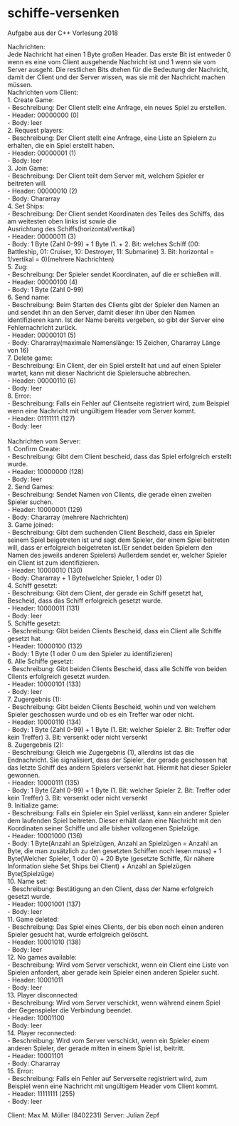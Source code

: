 # schiffe-versenken
Aufgabe aus der C++ Vorlesung 2018

Nachrichten:<br/>
Jede Nachricht hat einen 1 Byte großen Header. Das erste Bit ist entweder 0 wenn es eine vom Client ausgehende Nachricht ist
und 1 wenn sie vom Server ausgeht. Die restlichen Bits dtehen für die Bedeutung der Nachricht, damit der Client und der Server wissen,
was sie mit der Nachricht machen müssen.<br/>
Nachrichten vom Client:<br/>
    1. Create Game:<br/>
        - Beschreibung: Der Client stellt eine Anfrage, ein neues Spiel zu erstellen.<br/>
        - Header: 00000000 (0)<br/>
        - Body: leer<br/>
    2. Request players:<br/>
        - Beschreibung: Der Client stellt eine Anfrage, eine Liste an Spielern zu erhalten, die ein Spiel erstellt haben.<br/>
        - Header: 00000001 (1)<br/>
        - Body: leer<br/>
    3. Join Game:<br/>
        - Beschreibung: Der Client teilt dem Server mit, welchem Spieler er beitreten will.<br/>
        - Header: 00000010 (2)<br/>
        - Body: Chararray<br/>
    4. Set Ships:<br/>
        - Beschreibung: Der Client sendet Koordinaten des Teiles des Schiffs, das am weitesten oben links ist sowie die<br/>
          Ausrichtung des Schiffs(horizontal/vertikal)<br/>
        - Header: 00000011 (3)<br/>
        - Body: 1 Byte (Zahl 0-99) + 1 Byte (1. + 2. Bit: welches Schiff (00: Battleship, 01: Cruiser, 10: Destroyer, 11: Submarine)
                                             3. Bit: horizontal = 1/vertikal = 0)(mehrere Nachrichten)<br/>
    5. Zug:<br/>
        - Beschreibung: Der Spieler sendet Koordinaten, auf die er schießen will.<br/>
        - Header: 00000100 (4)<br/>
        - Body: 1 Byte (Zahl 0-99)<br/>
    6. Send name:<br/>
        - Beschreibung: Beim Starten des Clients gibt der Spieler den Namen an und sendet ihn an den Server, damit dieser ihn über den Namen identifizieren kann.
          Ist der Name bereits vergeben, so gibt der Server eine Fehlernachricht zurück.<br/>
        - Header: 00000101 (5)<br/>
        - Body: Chararray(maximale Namenslänge: 15 Zeichen, Chararray Länge von 16)<br/>
    7. Delete game:<br/>
        - Beschreibung: Ein Client, der ein Spiel erstellt hat und auf einen Spieler wartet, kann mit dieser Nachricht die Spielersuche abbrechen.<br/>
        - Header: 00000110 (6)<br/>
        - Body: leer<br/>
    8. Error:<br/>
        - Beschreibung: Falls ein Fehler auf Clientseite registriert wird, zum Beispiel wenn eine Nachricht mit ungültigem Header vom Server kommt.<br/>
        - Header: 01111111 (127)<br/>
        - Body: leer<br/>
<br/>
Nachrichten vom Server:<br/>
    1. Confirm Create:<br/>
        - Beschreibung: Gibt dem Client bescheid, dass das Spiel erfolgreich erstellt wurde.<br/>
        - Header: 10000000 (128)<br/>
        - Body: leer<br/>
    2. Send Games:<br/>
        - Beschreibung: Sendet Namen von Clients, die gerade einen zweiten Spieler suchen.<br/>
        - Header: 10000001 (129)<br/>
        - Body: Chararray (mehrere Nachrichten)<br/>
    3. Game joined:<br/>
        - Beschreibung: Gibt dem suchenden Client Bescheid, dass ein Spieler seinem Spiel beigetreten ist und sagt
          dem Spieler, der einem Spiel beitreten will, dass er erfolgreich beigetreten ist.(Er sendet beiden Spielern
          den Namen des jeweils anderen Spielers) Außerdem sendet er, welcher Spieler ein Client ist zum identifizieren.<br/>
        - Header: 10000010 (130)<br/>
        - Body: Chararray + 1 Byte(welcher Spieler, 1 oder 0)<br/>
    4. Schiff gesetzt:<br/>
        - Beschreibung: Gibt dem Client, der gerade ein Schiff gesetzt hat, Bescheid, dass das Schiff erfolgreich gesetzt wurde.<br/>
        - Header: 10000011 (131)<br/>
        - Body: leer<br/>
    5. Schiffe gesetzt:<br/>
        - Beschreibung: Gibt beiden Clients Bescheid, dass ein Client alle Schiffe gesetzt hat.<br/>
        - Header: 10000100 (132)<br/>
        - Body: 1 Byte (1 oder 0 um den Spieler zu identifizieren)<br/>
    6.  Alle Schiffe gesetzt:<br/>
        - Beschreibung: Gibt beiden Clients Bescheid, dass alle Schiffe von beiden Clients erfolgreich gesetzt wurden.<br/>
        - Header: 10000101 (133)<br/>
        - Body: leer<br/>
    7. Zugergebnis (1):<br/>
        - Beschreibung: Gibt beiden Clients Bescheid, wohin und von welchem Spieler geschossen wurde und ob es ein Treffer war oder nicht.<br/>
        - Header: 10000110 (134)<br/>
        - Body: 1 Byte (Zahl 0-99) + 1 Byte (1. Bit: welcher Spieler
                                             2. Bit: Treffer oder kein Treffer)
                                             3. Bit: versenkt oder nicht versenkt<br/>
    8. Zugergebnis (2):<br/>
        - Beschreibung: Gleich wie Zugergebnis (1), allerdins ist das die Endnachricht. Sie signalisiert, dass der Spieler, der gerade
          geschossen hat das letzte Schiff des andern Spielers versenkt hat. Hiermit hat dieser Spieler gewonnen.<br/>
        - Header: 10000111 (135)<br/>
        - Body: 1 Byte (Zahl 0-99) + 1 Byte (1. Bit: welcher Spieler
                                             2. Bit: Treffer oder kein Treffer)
                                             3. Bit: versenkt oder nicht versenkt<br/>
    9. Initialize game:<br/>
        - Beschreibung: Falls ein Spieler ein Spiel verlässt, kann ein anderer Spieler dem laufenden Spiel beitreten. Dieser erhält dann eine Nachricht mit den Koordinaten seiner Schiffe
          und alle bisher vollzogenen Spielzüge.<br/>
        - Header: 10001000 (136)<br/>
        - Body: 1 Byte(Anzahl an Spielzügen, Anzahl an Spielzügen = Anzahl an Byte, die man zusätzlich zu den gesetzten Schiffen noch lesen muss)
          + 1 Byte(Welcher Spieler, 1 oder 0) + 20 Byte (gesetzte Schiffe, für nähere Information
          siehe Set Ships bei Client) + Anzahl an Spielzügen Byte(Spielzüge)<br/>
    10. Name set:<br/>
        - Beschreibung: Bestätigung an den Client, dass der Name erfolgreich gesetzt wurde.<br/>
        - Header: 10001001 (137)<br/>
        - Body: leer<br/>
    11. Game deleted:<br/>
        - Beschreibung: Das Spiel eines Clients, der bis eben noch einen anderen Spieler gesucht hat, wurde erfolgreich gelöscht.<br/>
        - Header: 10001010 (138)<br/>
        - Body: leer<br/>
    12. No games available:<br/>
        - Beschreibung: Wird vom Server verschickt, wenn ein Client eine Liste von Spielen anfordert, aber gerade kein Spieler einen anderen Spieler sucht.<br/>
        - Header: 10001011<br/>
        - Body: leer<br/>
    13. Player disconnected:<br/>
        - Beschreibung: Wird vom Server verschickt, wenn während einem Spiel der Gegenspieler die Verbindung beendet.<br/>
        - Header: 10001100<br/>
        - Body: leer<br/>
    14. Player reconnected:<br/>
        - Beschreibung: Wird vom Server verschickt, wenn ein Spieler einem anderen Spieler, der gerade mitten in einem Spiel ist, beitritt.<br/>
        - Header: 10001101<br/>
        - Body: Chararray<br/>
    15. Error:<br/>
        - Beschreibung: Falls ein Fehler auf Serverseite registriert wird, zum Beispiel wenn eine Nachricht mit ungültigem Header vom Client kommt.<br/>
        - Header: 11111111 (255)<br/>
        - Body: leer<br/>
        
        
        
        
Client: Max M. Müller (8402231)
Server: Julian Zepf
